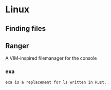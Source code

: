 # Linux

<!-- <div class="mdc-card"> -->
<!--   <div class="mdc-card__primary-action" tabindex="0"> -->
<!--   </div> -->

<!--   qsdsqsdqsd -->
<!-- </div> -->

## Finding files 

## Ranger <badge-stars repo='ranger/ranger'></badge-stars> <badge-doc href="https://ranger.github.io"></badge-doc>

  A VIM-inspired filemanager for the console
  <!-- ![Cheatsheet](https://ranger.github.io/cheatsheet.png) -->

### exa <badge-stars repo='ogham/exa'></badge-stars> <badge-doc href="https://the.exa.website/"></badge-doc> 

    exa is a replacement for ls written in Rust.
